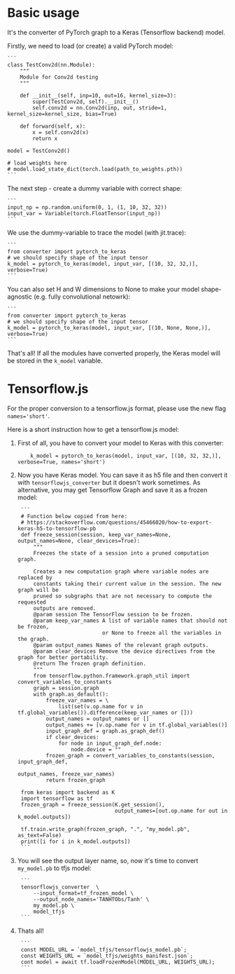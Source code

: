 # Basic usage

It's the converter of PyTorch graph to a Keras (Tensorflow backend) model.

Firstly, we need to load (or create) a valid PyTorch model:

    ```
    class TestConv2d(nn.Module):
        """
        Module for Conv2d testing
        """

        def __init__(self, inp=10, out=16, kernel_size=3):
            super(TestConv2d, self).__init__()
            self.conv2d = nn.Conv2d(inp, out, stride=1, kernel_size=kernel_size, bias=True)

        def forward(self, x):
            x = self.conv2d(x)
            return x

    model = TestConv2d()

    # load weights here
    # model.load_state_dict(torch.load(path_to_weights.pth))
    ```

The next step - create a dummy variable with correct shape:

    ```
    input_np = np.random.uniform(0, 1, (1, 10, 32, 32))
    input_var = Variable(torch.FloatTensor(input_np))
    ```

We use the dummy-variable to trace the model (with jit.trace):

    ```
    from converter import pytorch_to_keras
    # we should specify shape of the input tensor
    k_model = pytorch_to_keras(model, input_var, [(10, 32, 32,)], verbose=True)  
    ```

You can also set H and W dimensions to None to make your model shape-agnostic (e.g. fully convolutional netowrk):

    ```
    from converter import pytorch_to_keras
    # we should specify shape of the input tensor
    k_model = pytorch_to_keras(model, input_var, [(10, None, None,)], verbose=True)  
    ```

That's all! If all the modules have converted properly, the Keras model will be stored in the `k_model` variable.

# Tensorflow.js

For the proper conversion to a tensorflow.js format, please use the new flag `names='short'`.

Here is a short instruction how to get a tensorflow.js model:

1. First of all, you have to convert your model to Keras with this converter:
    
    ```
        k_model = pytorch_to_keras(model, input_var, [(10, 32, 32,)], verbose=True, names='short')  
    ```

2. Now you have Keras model. You can save it as h5 file and then convert it with `tensorflowjs_converter` but it doesn't work sometimes. As alternative, you may get Tensorflow Graph and save it as a frozen model:
    
        ```
        # Function below copied from here:
        # https://stackoverflow.com/questions/45466020/how-to-export-keras-h5-to-tensorflow-pb 
        def freeze_session(session, keep_var_names=None, output_names=None, clear_devices=True):
            """
            Freezes the state of a session into a pruned computation graph.

            Creates a new computation graph where variable nodes are replaced by
            constants taking their current value in the session. The new graph will be
            pruned so subgraphs that are not necessary to compute the requested
            outputs are removed.
            @param session The TensorFlow session to be frozen.
            @param keep_var_names A list of variable names that should not be frozen,
                                  or None to freeze all the variables in the graph.
            @param output_names Names of the relevant graph outputs.
            @param clear_devices Remove the device directives from the graph for better portability.
            @return The frozen graph definition.
            """
            from tensorflow.python.framework.graph_util import convert_variables_to_constants
            graph = session.graph
            with graph.as_default():
                freeze_var_names = \
                    list(set(v.op.name for v in tf.global_variables()).difference(keep_var_names or []))
                output_names = output_names or []
                output_names += [v.op.name for v in tf.global_variables()]
                input_graph_def = graph.as_graph_def()
                if clear_devices:
                    for node in input_graph_def.node:
                        node.device = ""
                frozen_graph = convert_variables_to_constants(session, input_graph_def,
                                                              output_names, freeze_var_names)
                return frozen_graph

        from keras import backend as K
        import tensorflow as tf
        frozen_graph = freeze_session(K.get_session(),
                                      output_names=[out.op.name for out in k_model.outputs])

        tf.train.write_graph(frozen_graph, ".", "my_model.pb", as_text=False)
        print([i for i in k_model.outputs])
        ```

3. You will see the output layer name, so, now it's time to convert `my_model.pb` to tfjs model:

        ```
        tensorflowjs_converter  \
            --input_format=tf_frozen_model \
            --output_node_names='TANHTObs/Tanh' \
            my_model.pb \
            model_tfjs
        ```

4. Thats all!

        ```
        const MODEL_URL = `model_tfjs/tensorflowjs_model.pb`;
        const WEIGHTS_URL = `model_tfjs/weights_manifest.json`;
        cont model = await tf.loadFrozenModel(MODEL_URL, WEIGHTS_URL);
        ```
